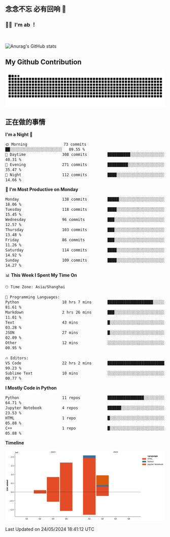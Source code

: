 ## 念念不忘 必有回响  👋
### 👨‍🔧&nbsp;&nbsp;I'm ab ！

<br>

![Anurag's GitHub stats](https://github-readme-stats.vercel.app/api?username=abinzzz&count_private=true&show_icons=true&theme=tokyonight)


## My Github Contribution
![](https://github.com/abinzzz/abinzzz/blob/output/github-contribution-grid-snake.svg)

## 正在做的事情

<!--START_SECTION:waka-->
**I'm a Night 🦉** 

```text
🌞 Morning                73 commits          ██░░░░░░░░░░░░░░░░░░░░░░░   09.55 % 
🌆 Daytime                308 commits         ██████████░░░░░░░░░░░░░░░   40.31 % 
🌃 Evening                271 commits         █████████░░░░░░░░░░░░░░░░   35.47 % 
🌙 Night                  112 commits         ████░░░░░░░░░░░░░░░░░░░░░   14.66 % 
```
📅 **I'm Most Productive on Monday** 

```text
Monday                   138 commits         █████░░░░░░░░░░░░░░░░░░░░   18.06 % 
Tuesday                  118 commits         ████░░░░░░░░░░░░░░░░░░░░░   15.45 % 
Wednesday                96 commits          ███░░░░░░░░░░░░░░░░░░░░░░   12.57 % 
Thursday                 103 commits         ███░░░░░░░░░░░░░░░░░░░░░░   13.48 % 
Friday                   86 commits          ███░░░░░░░░░░░░░░░░░░░░░░   11.26 % 
Saturday                 114 commits         ████░░░░░░░░░░░░░░░░░░░░░   14.92 % 
Sunday                   109 commits         ████░░░░░░░░░░░░░░░░░░░░░   14.27 % 
```


📊 **This Week I Spent My Time On** 

```text
🕑︎ Time Zone: Asia/Shanghai

💬 Programming Languages: 
Python                   18 hrs 7 mins       ████████████████████░░░░░   81.61 % 
Markdown                 2 hrs 26 mins       ███░░░░░░░░░░░░░░░░░░░░░░   11.01 % 
Text                     43 mins             █░░░░░░░░░░░░░░░░░░░░░░░░   03.28 % 
JSON                     27 mins             █░░░░░░░░░░░░░░░░░░░░░░░░   02.09 % 
Other                    12 mins             ░░░░░░░░░░░░░░░░░░░░░░░░░   00.95 % 

🔥 Editors: 
VS Code                  22 hrs 2 mins       █████████████████████████   99.23 % 
Sublime Text             10 mins             ░░░░░░░░░░░░░░░░░░░░░░░░░   00.77 % 
```

**I Mostly Code in Python** 

```text
Python                   11 repos            ████████████████░░░░░░░░░   64.71 % 
Jupyter Notebook         4 repos             ██████░░░░░░░░░░░░░░░░░░░   23.53 % 
HTML                     1 repo              █░░░░░░░░░░░░░░░░░░░░░░░░   05.88 % 
C++                      1 repo              █░░░░░░░░░░░░░░░░░░░░░░░░   05.88 % 
```



**Timeline**

![Lines of Code chart](https://raw.githubusercontent.com/abinzzz/abinzzz/main/assets/bar_graph.png)


 Last Updated on 24/05/2024 18:41:12 UTC
<!--END_SECTION:waka-->


